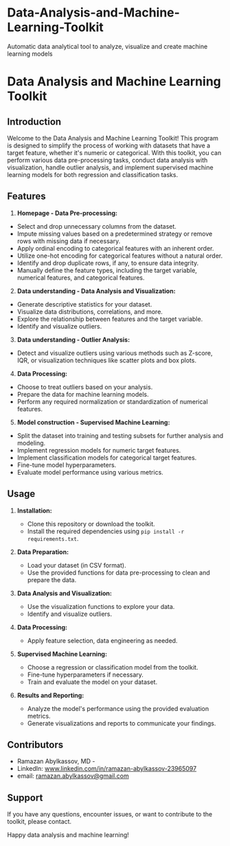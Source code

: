 # Data-Analysis-and-Machine-Learning-Toolkit
Automatic data analytical tool to analyze, visualize and create machine learning models

# Data Analysis and Machine Learning Toolkit

## Introduction

Welcome to the Data Analysis and Machine Learning Toolkit! This program is designed to simplify the process of working with datasets that have a target feature, whether it's numeric or categorical. With this toolkit, you can perform various data pre-processing tasks, conduct data analysis with visualization, handle outlier analysis, and implement supervised machine learning models for both regression and classification tasks.

## Features

1. **Homepage - Data Pre-processing:**
  - Select and drop unnecessary columns from the dataset.
  - Impute missing values based on a predetermined strategy or remove rows with missing data if necessary.
  - Apply ordinal encoding to categorical features with an inherent order.
  - Utilize one-hot encoding for categorical features without a natural order.
  - Identify and drop duplicate rows, if any, to ensure data integrity.
  - Manually define the feature types, including the target variable, numerical features, and categorical features.

2. **Data understanding - Data Analysis and Visualization:**
  - Generate descriptive statistics for your dataset.
  - Visualize data distributions, correlations, and more.
  - Explore the relationship between features and the target variable.   
  - Identify and visualize outliers.

3. **Data understanding - Outlier Analysis:**
  - Detect and visualize outliers using various methods such as Z-score, IQR, or visualization techniques like scatter plots and box plots.

4. **Data Processing:**
  - Choose to treat outliers based on your analysis.
  - Prepare the data for machine learning models.
  - Perform any required normalization or standardization of numerical features.

5. **Model construction - Supervised Machine Learning:**
  - Split the dataset into training and testing subsets for further analysis and modeling.
  - Implement regression models for numeric target features.
  - Implement classification models for categorical target features.
  - Fine-tune model hyperparameters.
  - Evaluate model performance using various metrics.

## Usage

1. **Installation:**
   - Clone this repository or download the toolkit.
   - Install the required dependencies using `pip install -r requirements.txt`.

2. **Data Preparation:**
   - Load your dataset (in CSV format).
   - Use the provided functions for data pre-processing to clean and prepare the data.

3. **Data Analysis and Visualization:**
   - Use the visualization functions to explore your data.
   - Identify and visualize outliers.

4. **Data Processing:**
   - Apply feature selection, data engineering as needed.

5. **Supervised Machine Learning:**
   - Choose a regression or classification model from the toolkit.
   - Fine-tune hyperparameters if necessary.
   - Train and evaluate the model on your dataset.

6. **Results and Reporting:**
   - Analyze the model's performance using the provided evaluation metrics.
   - Generate visualizations and reports to communicate your findings.

## Contributors

- Ramazan Abylkassov, MD -
- LinkedIn: www.linkedin.com/in/ramazan-abylkassov-23965097
- email: ramazan.abylkassov@gmail.com

## Support

If you have any questions, encounter issues, or want to contribute to the toolkit, please contact.

Happy data analysis and machine learning!
